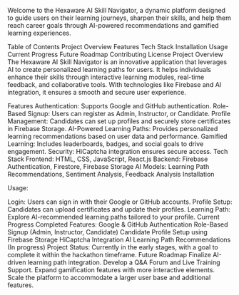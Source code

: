 Welcome to the Hexaware AI Skill Navigator, a dynamic platform designed to guide users on their learning journeys, sharpen their skills, and help them reach career goals through AI-powered recommendations and gamified learning experiences.

Table of Contents
Project Overview
Features
Tech Stack
Installation
Usage
Current Progress
Future Roadmap
Contributing
License
Project Overview
The Hexaware AI Skill Navigator is an innovative application that leverages AI to create personalized learning paths for users. It helps individuals enhance their skills through interactive learning modules, real-time feedback, and collaborative tools. With technologies like Firebase and AI integration, it ensures a smooth and secure user experience.

Features
Authentication: Supports Google and GitHub authentication.
Role-Based Signup: Users can register as Admin, Instructor, or Candidate.
Profile Management: Candidates can set up profiles and securely store certificates in Firebase Storage.
AI-Powered Learning Paths: Provides personalized learning recommendations based on user data and performance.
Gamified Learning: Includes leaderboards, badges, and social goals to drive engagement.
Security: HiCaptcha integration ensures secure access.
Tech Stack
Frontend: HTML, CSS, JavaScript, React.js
Backend: Firebase Authentication, Firestore, Firebase Storage
AI Models: Learning Path Recommendations, Sentiment Analysis, Feedback Analysis
Installation


Usage:

Login: Users can sign in with their Google or GitHub accounts.
Profile Setup: Candidates can upload certificates and update their profiles.
Learning Path: Explore AI-recommended learning paths tailored to your profile.
Current Progress
Completed Features:
Google & GitHub Authentication
Role-Based Signup (Admin, Instructor, Candidate)
Candidate Profile Setup using Firebase Storage
HiCaptcha Integration
AI Learning Path Recommendations (In progress)
Project Status: Currently in the early stages, with a goal to complete it within the hackathon timeframe.
Future Roadmap
Finalize AI-driven learning path integration.
Develop a Q&A Forum and Live Training Support.
Expand gamification features with more interactive elements.
Scale the platform to accommodate a larger user base and additional features.
